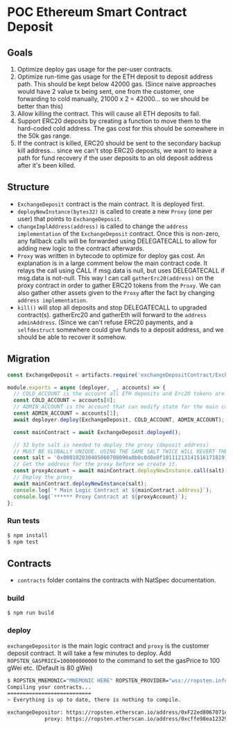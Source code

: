 # POC Ethereum Smart Contract Deposit

## Goals

1. Optimize deploy gas usage for the per-user contracts.
2. Optimize run-time gas usage for the ETH deposit to deposit address path. 
This should be kept below 42000 gas. (Since naive approaches would have 2 value 
tx being sent, one from the customer, one forwarding to cold manually, 
21000 x 2 = 42000... so we should be better than this)
3. Allow killing the contract. This will cause all ETH deposits to fail.
4. Support ERC20 deposits by creating a function to move them to the hard-coded 
cold address. The gas cost for this should be somewhere in the 50k gas range.
5. If the contract is killed, ERC20 should be sent to the secondary backup kill 
address... since we can't stop ERC20 deposits, we want to leave a path for 
fund recovery if the user deposits to an old deposit address after it's been 
killed.

## Structure

- `ExchangeDeposit` contract is the main contract. It is deployed first.
- `deployNewInstance(bytes32)` is called to create a new `Proxy` (one per user) that points to `ExchangeDeposit`.
- `changeImplAddress(address)` is called to change the `address implementation` of the 
`ExchangeDeposit` contract. Once this is non-zero, any fallback calls will be forwarded using 
DELEGATECALL to allow for adding new logic to the contract afterwards.
- `Proxy` was written in bytecode to optimize for deploy gas cost. An explanation is 
in a large comment below the main contract code. It relays the call using CALL if msg.data 
is null, but uses DELEGATECALL if msg.data is not-null. This way I can call `gatherErc20(address)` 
on the proxy contract in order to gather ERC20 tokens from the `Proxy`. We can also gather other 
assets given to the `Proxy` after the fact by changing `address implementation`.
- `kill()` will stop all deposits and stop DELEGATECALL to upgraded contract(s). 
gatherErc20 and gatherEth will forward to the `address adminAddress`.
(Since we can't refuse ERC20 payments, and a `selfdestruct` somewhere could give funds to 
a deposit address, and we should be able to recover it somehow.

## Migration

```js
const ExchangeDeposit = artifacts.require('exchangeDepositContract/ExchangeDeposit');

module.exports = async (deployer, _, accounts) => {
  // COLD_ACCOUNT is the account all ETH deposits and Erc20 tokens are forwarded to.
  const COLD_ACCOUNT = accounts[0];
  // ADMIN_ACCOUNT is the account that can modify state for the main contract.
  const ADMIN_ACCOUNT = accounts[1];
  await deployer.deploy(ExchangeDeposit, COLD_ACCOUNT, ADMIN_ACCOUNT);

  const mainContract = await ExchangeDeposit.deployed();

  // 32 byte salt is needed to deploy the proxy (deposit address)
  // MUST BE GLOBALLY UNIQUE. USING THE SAME SALT TWICE WILL REVERT THE CALL.
  const salt = '0x000102030405060708090a0b0c0d0e0f101112131415161718191a1b1c1d1e1f';
  // Get the address for the proxy before we create it.
  const proxyAccount = await mainContract.deployNewInstance.call(salt);
  // Deploy the proxy
  await mainContract.deployNewInstance(salt);
  console.log(`* Main Logic Contract at ${mainContract.address}`);
  console.log(`****** Proxy Contract at ${proxyAccount}`);
};
```

### Run tests

```bash
$ npm install
$ npm test
```

## Contracts
- `contracts` folder contains the contracts with NatSpec documentation.

### build

```bash
$ npm run build
```

### deploy

`exchangeDepositor` is the main logic contract and `proxy` is the 
customer deposit contract. It will take a few minutes to deploy.
Add `ROPSTEN_GASPRICE=100000000000` to the command to set the gasPrice
to 100 gWei etc. (Default is 80 gWei)

```bash
$ ROPSTEN_MNEMONIC="MNEMONIC HERE" ROPSTEN_PROVIDER="wss://ropsten.infura.io/ws/v3/<PROJECT_KEY>" npm run deploy:ropsten
Compiling your contracts...
===========================
> Everything is up to date, there is nothing to compile.

exchangeDepositor: https://ropsten.etherscan.io/address/0xF22ed8067071e28B5aB0A95dFDE1bB6e5019B98a
            proxy: https://ropsten.etherscan.io/address/0xcffe98ea12329216Ebd7f88B7099D2a4bAE51dcB
```
